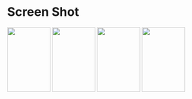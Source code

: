 Screen Shot
===========

<div>
<img width = "100" height = "150" src = "https://user-images.githubusercontent.com/47319426/52580679-327e6280-2e6c-11e9-9d62-6fd25e195c09.PNG">
<img width = "100" height = "150" src = "https://user-images.githubusercontent.com/47319426/52580706-41651500-2e6c-11e9-9e70-0eb44198e5d1.PNG">
<img width = "100" height = "150" src = "https://user-images.githubusercontent.com/47319426/52580713-488c2300-2e6c-11e9-83ad-bba203021a7e.PNG">
<img width = "100" height = "150" src = "https://user-images.githubusercontent.com/47319426/52580728-50e45e00-2e6c-11e9-980e-85572155f85e.PNG">
</div>
